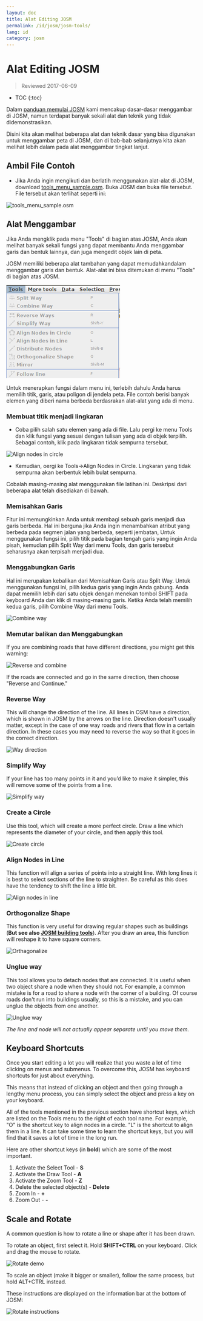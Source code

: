 ```yaml
---
layout: doc
title: Alat Editing JOSM
permalink: /id/josm/josm-tools/
lang: id
category: josm
---
```


Alat Editing JOSM
==================

> Reviewed 2017-06-09  

- TOC
{:toc}

Dalam [panduan memulai JOSM](/en/josm/start-josm/) kami mencakup dasar-dasar menggambar di JOSM, namun terdapat banyak sekali alat dan teknik yang tidak didemonstrasikan.

Disini kita akan melihat beberapa alat dan teknik dasar yang bisa digunakan untuk menggambar peta di JOSM, dan di bab-bab selanjutnya kita akan melihat lebih dalam pada alat menggambar tingkat lanjut.

Ambil File Contoh
-------------------

- Jika Anda ingin mengikuti dan berlatih menggunakan alat-alat di JOSM, download [tools_menu_sample.osm](/files/tools_menu_sample.osm). Buka JOSM dan buka file tersebut. File tersebut akan terlihat seperti ini:

![tools_menu_sample.osm][]

Alat Menggambar
-------------

Jika Anda mengklik pada menu "Tools" di bagian atas JOSM, Anda akan melihat banyak sekali fungsi yang dapat membantu Anda menggambar garis dan bentuk lainnya, dan juga mengedit objek lain di peta.

JOSM memiliki beberapa alat tambahan yang dapat memudahkandalam menggambar garis dan bentuk. Alat-alat ini bisa ditemukan di menu "Tools" di bagian atas JOSM.

![Tools menu][]

Untuk menerapkan fungsi dalam menu ini, terlebih dahulu Anda harus memilih titik, garis, atau poligon di jendela peta. File contoh berisi banyak elemen yang diberi nama berbeda berdasrakan alat-alat yang ada di menu.

### Membuat titik menjadi lingkaran  

- Coba pilih salah satu elemen yang ada di file. Lalu pergi ke menu Tools dan klik fungsi yang sesuai dengan tulisan yang ada di objek terpilih. Sebagai contoh, klik pada lingkaran tidak sempurna tersebut. 

![Align nodes in circle][]

- Kemudian, oergi ke Tools->Align Nodes in Circle. Lingkaran yang tidak sempurna akan berbentuk lebih bulat sempurna.

Cobalah masing-masing alat menggunakan file latihan ini. Deskripsi dari beberapa alat telah disediakan di bawah.

### Memisahkan Garis  

Fitur ini memungkinkan Anda untuk membagi sebuah garis menjadi dua garis berbeda. Hal ini berguna jika Anda ingin menambahkan atribut yang berbeda pada segmen jalan yang berbeda, seperti jembatan, Untuk menggunakan fungsi ini, pilih titik pada bagian tengah garis yang ingin Anda pisah, kemudian pilih Split Way dari menu Tools, dan garis tersebut seharusnya akan terpisah menjadi dua.  


### Menggabungkan Garis

Hal ini merupakan kebalikan dari Memisahkan Garis atau Split Way. Untuk menggunakan fungsi ini, pilih kedua garis yang ingin Anda gabung. Anda dapat memilih lebih dari satu objek dengan menekan tombol SHIFT pada keyboard Anda dan klik di masing-masing garis. Ketika Anda telah memilih kedua garis, pilih Combine Way dari menu Tools. 

![Combine way][]


### Memutar balikan dan Menggabungkan  

If you are combining roads that have different directions, you might get this warning:

![Reverse and combine][]

If the roads are connected and go in the same direction, then choose "Reverse and Continue."


### Reverse Way

This will change the direction of the line. All lines in OSM have a direction, which is shown in JOSM by the arrows on the line. Direction doesn't usually matter, except in the case of one way roads and rivers that flow in a certain direction. In these cases you may need to reverse the way so that it goes in the correct direction.

![Way direction][]

### Simplify Way

If your line has too many points in it and you’d like to make it simpler, this will remove some of the points from a line.

![Simplify way][]


### Create a Circle

Use this tool, which will create a more perfect circle. Draw a line which represents the diameter of your circle, and then apply this tool.

![Create circle][]


### Align Nodes in Line

This function will align a series of points into a straight line.  With long lines it is best to select sections of the line to straighten.  Be careful as this does have the tendency to shift the line a little bit.

![Align nodes in line][]

### Orthogonalize Shape

This function is very useful for drawing regular shapes such as buildings (**But see also [JOSM building tools](/en/josm/josm-more-plugins/)**). After you draw an area, this function will reshape it to have square corners.

![Orthagonalize][]


### Unglue way

This tool allows you to detach nodes that are connected. It is useful when two object share a node when they should not. For example, a common mistake is for a road to share a node with the corner of a building. Of course roads don't run into buildings usually, so this is a mistake, and you can unglue the objects from one another.

![Unglue way][]

*The line and node will not actually appear separate until you move them.*

Keyboard Shortcuts
------------------

Once you start editing a lot you will realize that you waste a lot of time clicking on menus and submenus. To overcome this, JOSM has keyboard shortcuts for just about everything.

This means that instead of clicking an object and then going through a lengthy menu process, you can simply select the object and press a key on your keyboard.

All of the tools mentioned in the previous section have shortcut keys, which are listed on the Tools menu to the right of each tool name. For example, "O" is the
shortcut key to align nodes in a circle. "L" is the shortcut to align them in a line. It can take some time to learn the shortcut keys, but you will find that it saves
a lot of time in the long run.

Here are other shortcut keys (in **bold**) which are some of the most important.

1.  Activate the Select Tool - **S**
2.  Activate the Draw Tool - **A**
3.  Activate the Zoom Tool - **Z**
4.  Delete the selected object(s) - **Delete**
5.  Zoom In - **+**
6.  Zoom Out - **-**


Scale and Rotate
----------------

A common question is how to rotate a line or shape after it has been drawn.

To rotate an object, first select it. Hold **SHIFT+CTRL** on your keyboard. Click and drag the mouse to rotate.

![Rotate demo][]

To scale an object (make it bigger or smaller), follow the same process, but hold ALT+CTRL instead.

These instructions are displayed on the information bar at the bottom of JOSM:

![Rotate instructions][]




[tools_menu_sample.osm]: /images/josm/tools-menu-sample-file.png
[Tools menu]: /images/josm/tools-menu.png
[Align nodes in circle]: /images/josm/align-nodes-in-circle.png
[Combine way]: /images/josm/combine-way.png
[Reverse and combine]: /images/josm/reverse-and-combine.png
[Way direction]: /images/josm/way-direction.png
[Simplify way]: /images/josm/simplify-way.png
[Create circle]: /images/josm/create-circle.png
[Align nodes in line]: /images/josm/align-nodes-in-line.png
[Orthagonalize]: /images/josm/orthagonalize.png
[Unglue way]: /images/josm/unglue-way.png
[Keyboard S]: /images/josm/keyboard-s.png
[Keyboard A]: /images/josm/keyboard-a.png
[Keyboard Z]: /images/josm/keyboard-z.png
[Keyboard Del]: /images/josm/keyboard-del.png
[Keyboard plus]: /images/josm/keyboard-plus.png
[Keyboard minus]: /images/josm/keyboard-minus.png
[Rotate demo]: /images/josm/rotate-demo.png
[Rotate instructions]: /images/josm/rotate-instructions.png